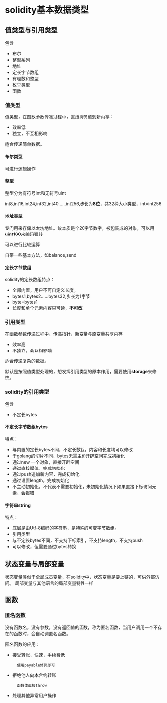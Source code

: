# solidity基本数据类型

## 值类型与引用类型

包含

- 布尔
- 整型系列
- 地址
- 定长字节数组
- 有理数和整型
- 枚举类型
- 函数

### 值类型

值类型，在函数参数传递过程中，直接拷贝值到新内存：

- 效率低
- 独立，不互相影响

适合传递简单数据。

#### 布尔类型

可进行逻辑操作

#### 整型

整型分为有符号int和无符号uint

int8,int16,int24,int32,int40......int256,步长为**8位**，共32种大小类型，int=int256

#### 地址类型

专门用来存储以太坊地址。故本质是个20字节数字，被包装成的对象，可以用**uint160**来编码强转

可以进行比较运算

自带一些基本方法，如balance,send

#### 定长字节数组

solidity的定长数组特点：

- 全部内置，用户不可自定义长度。
- bytes1,bytes2......bytes32,步长为**1字节**
- byte=bytes1
- 长度和单个元素内容只可读，**不可改**


### 引用类型

在函数参数传递过程中，传递指针，新变量与原变量共享内存

- 效率高
- 不独立，会互相影响

适合传递复杂的数据。

默认是按照值类型处理的，想发挥引用类型的原本作用，需要使用**storage**来修饰。

### solidity的引用类型

包含

- 不定长bytes

#### 不定长字节数组bytes

特点：

- 与内置的定长bytes不同，不定长数组，内容和长度均可以修改
- 于golang的切片不同，bytes无需主动开辟空间完成初始化
- 通过new 一个对象，直接开辟空间
- 通过直接赋值，完成初始化
- 通过push追加新内容，完成初始化
- 通过设置length，完成初始化
- 不主动初始化，不代表不需要初始化，未初始化情况下如果直接下标访问元素，会报错

#### 字符串string

特点：

- 底层是由Utf-8编码的字符串，是特殊的可变字节数组。
- 引用类型
- 与不定长bytes不同，不支持下标索引，不支持length，不支持push
- 可以修改，但需要通过bytes转换

## 状态变量与局部变量

状态变量类似于全局成员变量，在solidity中，状态变量是要上链的，可供外部访问。
局部变量与其他语言的局部变量特性一样

## 函数

### 匿名函数

没有函数名，没有参数，没有返回值的函数，称为匿名函数，当用户调用一个不存在的函数时，会自动调匿名函数。

匿名函数的应用：

- 接受转账，快速，手续费低

        使用payable修饰即可
- 拒绝他人向本合约转账

        函数体直接throw

- 处理其他异常用户操作
